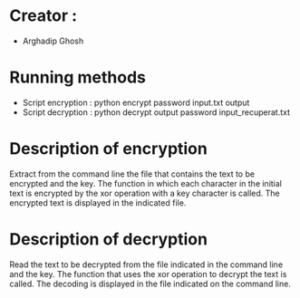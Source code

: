 # Creator :
* Arghadip Ghosh
# Running methods
* Script encryption :
python encrypt password input.txt output
* Script decryption :
python decrypt output password input_recuperat.txt
# Description of encryption
Extract from the command line the file that contains the text to be encrypted and the key. The function in which each character in the initial text is encrypted by the xor operation with a key character is called. The encrypted text is displayed in the indicated file.
# Description of decryption
Read the text to be decrypted from the file indicated in the command line and the key. The function that uses the xor operation to decrypt the text is called.
The decoding is displayed in the file indicated on the command line.
